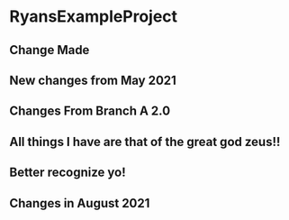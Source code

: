 # RyansExampleProject

## Change Made

## New changes from May 2021


## Changes From Branch A 2.0


## All things I have are that of the great god zeus!!
## Better recognize yo!

## Changes in August 2021